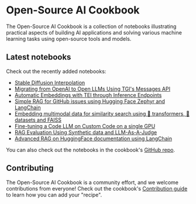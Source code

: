 # Open-Source AI Cookbook

The Open-Source AI Cookbook is a collection of notebooks illustrating practical aspects of building AI 
applications and solving various machine learning tasks using open-source tools and models.

## Latest notebooks

Check out the recently added notebooks: 

- [Stable Diffusion Interpolation](stable_diffusion_interpolation)
- [Migrating from OpenAI to Open LLMs Using TGI's Messages API](tgi_messages_api_demo)
- [Automatic Embeddings with TEI through Inference Endpoints](automatic_embedding_tei_inference_endpoints)
- [Simple RAG for GitHub issues using Hugging Face Zephyr and LangChain](rag_zephyr_langchain)
- [Embedding multimodal data for similarity search using 🤗 transformers, 🤗 datasets and FAISS](faiss_with_hf_datasets_and_clip)
- [Fine-tuning a Code LLM on Custom Code on a single GPU](fine_tuning_code_llm_on_single_gpu)
- [RAG Evaluation Using Synthetic data and LLM-As-A-Judge](rag_evaluation)
- [Advanced RAG on HuggingFace documentation using LangChain](advanced_rag)

You can also check out the notebooks in the cookbook's [GitHub repo](https://github.com/huggingface/cookbook).

## Contributing

The Open-Source AI Cookbook is a community effort, and we welcome contributions from everyone! 
Check out the cookbook's [Contribution guide](https://github.com/huggingface/cookbook/blob/main/README.md) to learn 
how you can add your "recipe". 
